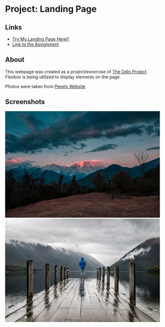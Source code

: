 # Project: Landing Page

## Links
- [Try My Landing Page Here!!](https://georgan1987.github.io/Project_Landing_page/https://georgan1987.github.io/Project_Landing_page/https://georgan1987.github.io/Project_Landing_page/)
- [Link to the Assignment](https://www.theodinproject.com/lessons/foundations-landing-page)

## About
This webpage was created as a project/excercise of [The Odin Project](https://www.theodinproject.com/). Flexbox is being utilized to display elements on the page.

Photos were taken from [Pexels Website](https://www.pexels.com/)

## Screenshots
![](./pic1.jpeg)
![](./header.jpg)
